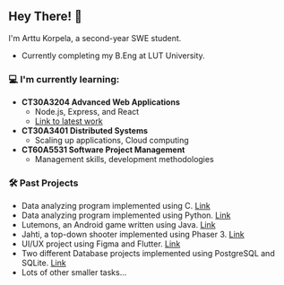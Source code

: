 ## Hey There! 👋
I'm Arttu Korpela, a second-year SWE student.
- Currently completing my B.Eng at LUT University.

### 💻 I'm currently learning:
- __CT30A3204 Advanced Web Applications__
    - Node.js, Express, and React
    - [Link to latest work](https://github.com/ArttuKorpela/AWA_PROJECT)
- __CT30A3401 Distributed Systems__
    - Scaling up applications, Cloud computing
- __CT60A5531 Software Project Management__
    - Management skills, development methodologies

### 🛠️ Past Projects
- Data analyzing program implemented using C. [Link](https://github.com/ArttuKorpela/Linked-List-using-C)
- Data analyzing program implemented using Python. [Link](https://github.com/ArttuKorpela/Basics-of-Programming/tree/main/Harjoitustyö)
- Lutemons, an Android game written using Java. [Link](https://github.com/ArttuKorpela/Lutemons)
- Jahti, a top-down shooter implemented using Phaser 3. [Link](https://github.com/ArttuKorpela/HTML-game)
- UI/UX project using Figma and Flutter. [Link](https://github.com/ArttuKorpela/UI-UX-Project)
- Two different Database projects implemented using PostgreSQL and SQLite. [Link](https://github.com/ArttuKorpela/Database-Courses)
- Lots of other smaller tasks...




<!--
**ArttuKorpela/ArttuKorpela** is a ✨ _special_ ✨ repository because its `README.md` (this file) appears on your GitHub profile.

Here are some ideas to get you started:

- 🔭 I’m currently working on ...
- 🌱 I’m currently learning ...
- 👯 I’m looking to collaborate on ...
- 🤔 I’m looking for help with ...
- 💬 Ask me about ...
- 📫 How to reach me: ...
- 😄 Pronouns: ...
- ⚡ Fun fact: ...
-->
